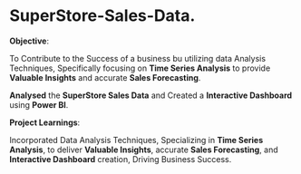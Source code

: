 # SuperStore-Sales-Data.

**Objective**:

To Contribute to the Success of a business bu utilizing data Analysis Techniques, Specifically focusing on **Time Series Analysis** to provide **Valuable Insights** and accurate **Sales Forecasting**.

**Analysed** the **SuperStore Sales Data** and Created a **Interactive Dashboard** using **Power BI**.

**Project Learnings**:

Incorporated Data Analysis Techniques, Specializing in **Time Series Analysis**, to deliver **Valuable Insights**, accurate **Sales Forecasting**, and **Interactive Dashboard** creation, Driving Business Success.
